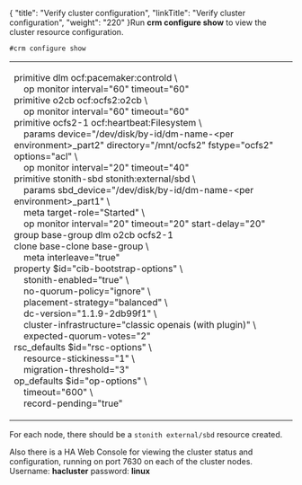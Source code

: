{
    "title": "Verify cluster configuration",
    "linkTitle": "Verify cluster configuration",
    "weight": "220"
}Run **crm configure show** to view the cluster resource configuration.

`#crm configure show`

<table cellspacing="0">
   <col/>
   <tbody>
      <tr>
         <td>
            <p>primitive dlm ocf:pacemaker:controld \<br/>    op monitor interval="60" timeout="60"<br/>primitive o2cb ocf:ocfs2:o2cb \<br/>    op monitor interval="60" timeout="60"<br/>primitive ocfs2-1 ocf:heartbeat:Filesystem \<br/>    params device="/dev/disk/by-id/dm-name-&lt;per environment&gt;_part2" directory="/mnt/ocfs2" fstype="ocfs2" options="acl" \<br/>    op monitor interval="20" timeout="40"<br/>primitive stonith-sbd stonith:external/sbd \<br/>    params sbd_device="/dev/disk/by-id/dm-name-&lt;per environment&gt;_part1" \<br/>    meta target-role="Started" \<br/>    op monitor interval="20" timeout="20" start-delay="20"<br/>group base-group dlm o2cb ocfs2-1<br/>clone base-clone base-group \<br/>    meta interleave="true"<br/>property $id="cib-bootstrap-options" \<br/>    stonith-enabled="true" \<br/>    no-quorum-policy="ignore" \<br/>    placement-strategy="balanced" \<br/>    dc-version="1.1.9-2db99f1" \<br/>    cluster-infrastructure="classic openais (with plugin)" \<br/>    expected-quorum-votes="2"<br/>rsc_defaults $id="rsc-options" \<br/>    resource-stickiness="1" \<br/>    migration-threshold="3"<br/>op_defaults $id="op-options" \<br/>    timeout="600" \<br/>    record-pending="true"<br/></p>
         </td>
      </tr>
   </tbody>
</table>

For each node, there should be a `stonith external/sbd` resource created.

Also there is a HA Web Console for viewing the cluster status and configuration, running on port 7630 on each of the cluster nodes. Username: **hacluster** password: **linux**

